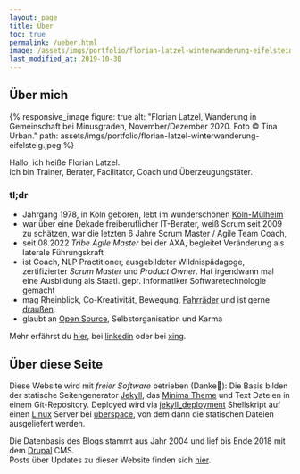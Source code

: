 ```yaml
---
layout: page
title: Über 
toc: true
permalink: /ueber.html
image: /assets/imgs/portfolio/florian-latzel-winterwanderung-eifelsteig.jpeg
last_modified_at: 2019-10-30
---
```

## Über mich

{% responsive_image figure: true
alt: "Florian Latzel, Wanderung in Gemeinschaft bei Minusgraden, November/Dezember 2020. Foto © Tina Urban."
path: assets/imgs/portfolio/florian-latzel-winterwanderung-eifelsteig.jpeg %}

Hallo, ich heiße Florian Latzel.  
Ich bin Trainer, Berater, Facilitator, Coach und Überzeugungstäter. 

### tl;dr

- Jahrgang 1978, in Köln geboren, 
lebt im wunderschönen [Köln-Mülheim](/tags/muellem/index.html)
- war über eine Dekade freiberuflicher IT-Berater, 
weiß Scrum seit 2009 zu schätzen, war die letzten 6 Jahre Scrum Master / Agile Team Coach, 
- seit 08.2022 *Tribe Agile Master* bei der AXA, begleitet Veränderung als laterale Führungskraft
- ist Coach, NLP Practitioner, ausgebildeter Wildnispädagoge, 
zertifizierter *Scrum Master* und *Product Owner*. 
Hat irgendwann mal eine Ausbildung als Staatl. gepr. Informatiker Softwaretechnologie gemacht
- mag Rheinblick, Co-Kreativität, Bewegung, [Fahrräder](/tags/fahrrad/index.html) 
und ist gerne [draußen](/tags/draussen/index.html).
- glaubt an [Open Source](/tags/open-source/index.html), Selbstorganisation und Karma

Mehr erfährst du [hier](https://florian.latzel.io/cv), 
bei [linkedin](https://www.linkedin.com/in/florianlatzel/) 
oder bei [xing](https://www.xing.com/profile/Florian_Latzel/cv).

## Über diese Seite

Diese Website wird mit *freier Software* betrieben (Danke🙏): 
Die Basis bilden der statische Seitengenerator [Jekyll](/tags/jekyll/),
das [Minima Theme](https://github.com/jekyll/minima)
und Text Dateien in einem Git-Repository. 
Deployed wird via [jekyll_deployment](https://github.com/fl3a/jekyll_deployment) Shellskript 
auf einen [Linux](/tags/linux/) Server bei [uberspace](/tags/uberspace/), 
von dem dann die statischen Dateien ausgeliefert werden.

Die Datenbasis des Blogs stammt aus Jahr 2004 und lief bis Ende 2018 
mit dem [Drupal](/tags/drupal/) CMS.   
Posts über Updates zu dieser Website finden sich [hier](/tags/netzaffe). 

